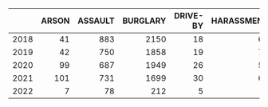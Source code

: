 |     | ARSON| ASSAULT| BURGLARY| DRIVE-BY| HARASSMENT| HOMICIDE| INTIMIDATE| MANSLAUGHTER| MURDER| POISON| RAPE| ROBBERY| TAKING VEH.| THEFT| VEH. THEFT| VEH. PROWL| VEH. TRESPASS|
|:----|-----:|-------:|--------:|--------:|----------:|--------:|----------:|------------:|------:|------:|----:|-------:|-----------:|-----:|----------:|----------:|-------------:|
|2018 |    41|     883|     2150|       18|         63|        1|         40|            0|      8|      0|  301|     310|          70| 11649|       1623|        258|             3|
|2019 |    42|     750|     1858|       19|         70|        0|          4|            0|      5|      0|  217|     290|          52|  9912|       1205|         10|             0|
|2020 |    99|     687|     1949|       26|         52|        0|          0|            1|     10|      1|  190|     266|          31|  8937|       1072|          0|             0|
|2021 |   101|     731|     1699|       30|         64|        0|          0|            0|     10|      1|  219|     260|          63|  7865|       1081|          1|             0|
|2022 |     7|      78|      212|        5|          4|        0|          1|            0|      0|      0|   23|      36|           5|   993|        196|          0|             0|
